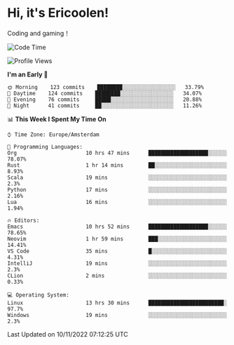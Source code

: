 # Hi, it's Ericoolen!
Coding and gaming！

<!--START_SECTION:waka-->
![Code Time](http://img.shields.io/badge/Code%20Time-518%20hrs%2050%20mins-blue)

![Profile Views](http://img.shields.io/badge/Profile%20Views-0-blue)

**I'm an Early 🐤** 

```text
🌞 Morning    123 commits    ████████░░░░░░░░░░░░░░░░░   33.79% 
🌆 Daytime    124 commits    ████████░░░░░░░░░░░░░░░░░   34.07% 
🌃 Evening    76 commits     █████░░░░░░░░░░░░░░░░░░░░   20.88% 
🌙 Night      41 commits     ██░░░░░░░░░░░░░░░░░░░░░░░   11.26%

```


📊 **This Week I Spent My Time On** 

```text
⌚︎ Time Zone: Europe/Amsterdam

💬 Programming Languages: 
Org                      10 hrs 47 mins      ███████████████████░░░░░░   78.07% 
Rust                     1 hr 14 mins        ██░░░░░░░░░░░░░░░░░░░░░░░   8.93% 
Scala                    19 mins             ░░░░░░░░░░░░░░░░░░░░░░░░░   2.3% 
Python                   17 mins             ░░░░░░░░░░░░░░░░░░░░░░░░░   2.16% 
Lua                      16 mins             ░░░░░░░░░░░░░░░░░░░░░░░░░   1.94%

🔥 Editors: 
Emacs                    10 hrs 52 mins      ███████████████████░░░░░░   78.65% 
Neovim                   1 hr 59 mins        ███░░░░░░░░░░░░░░░░░░░░░░   14.41% 
VS Code                  35 mins             █░░░░░░░░░░░░░░░░░░░░░░░░   4.31% 
IntelliJ                 19 mins             ░░░░░░░░░░░░░░░░░░░░░░░░░   2.3% 
CLion                    2 mins              ░░░░░░░░░░░░░░░░░░░░░░░░░   0.33%

💻 Operating System: 
Linux                    13 hrs 30 mins      ████████████████████████░   97.7% 
Windows                  19 mins             ░░░░░░░░░░░░░░░░░░░░░░░░░   2.3%

```


 Last Updated on 10/11/2022 07:12:25 UTC
<!--END_SECTION:waka-->

